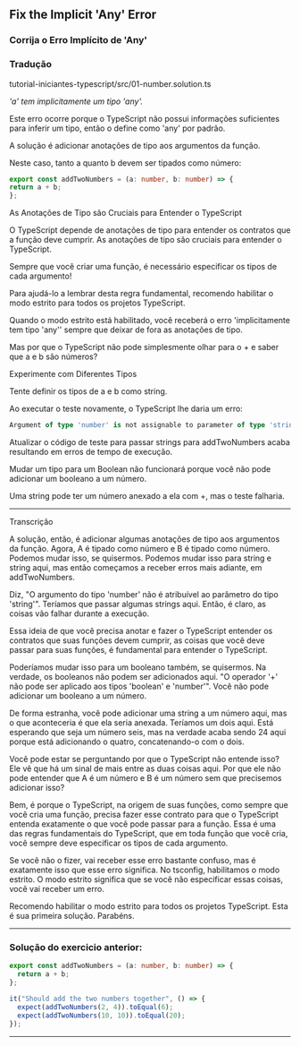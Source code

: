 
## Fix the Implicit 'Any' Error
### Corrija o Erro Implícito de 'Any'

### Tradução

tutorial-iniciantes-typescript/src/01-number.solution.ts

*'a' tem implicitamente um tipo 'any'.*

Este erro ocorre porque o TypeScript não possui informações suficientes para inferir um tipo, então o define como 'any' por padrão.

A solução é adicionar anotações de tipo aos argumentos da função.

Neste caso, tanto a quanto b devem ser tipados como número:

~~~typescript
export const addTwoNumbers = (a: number, b: number) => {
return a + b;
};
~~~

As Anotações de Tipo são Cruciais para Entender o TypeScript

O TypeScript depende de anotações de tipo para entender os contratos que a função deve cumprir. As anotações de tipo são cruciais para entender o TypeScript.

Sempre que você criar uma função, é necessário especificar os tipos de cada argumento!

Para ajudá-lo a lembrar desta regra fundamental, recomendo habilitar o modo estrito para todos os projetos TypeScript.

Quando o modo estrito está habilitado, você receberá o erro 'implicitamente tem tipo 'any'' sempre que deixar de fora as anotações de tipo.

Mas por que o TypeScript não pode simplesmente olhar para o + e saber que a e b são números?

Experimente com Diferentes Tipos

Tente definir os tipos de a e b como string.

Ao executar o teste novamente, o TypeScript lhe daria um erro:

~~~typescript
Argument of type 'number' is not assignable to parameter of type 'string'
~~~

Atualizar o código de teste para passar strings para addTwoNumbers acaba resultando em erros de tempo de execução.

Mudar um tipo para um Boolean não funcionará porque você não pode adicionar um booleano a um número.

Uma string pode ter um número anexado a ela com +, mas o teste falharia.

---

Transcrição

A solução, então, é adicionar algumas anotações de tipo aos argumentos da função. Agora, A é tipado como número e B é tipado como número. Podemos mudar isso, se quisermos. Podemos mudar isso para string e string aqui, mas então começamos a receber erros mais adiante, em addTwoNumbers.

Diz, "O argumento do tipo 'number' não é atribuível ao parâmetro do tipo 'string'". Teríamos que passar algumas strings aqui. Então, é claro, as coisas vão falhar durante a execução.

Essa ideia de que você precisa anotar e fazer o TypeScript entender os contratos que suas funções devem cumprir, as coisas que você deve passar para suas funções, é fundamental para entender o TypeScript.

Poderíamos mudar isso para um booleano também, se quisermos. Na verdade, os booleanos não podem ser adicionados aqui. "O operador '+' não pode ser aplicado aos tipos 'boolean' e 'number'". Você não pode adicionar um booleano a um número.

De forma estranha, você pode adicionar uma string a um número aqui, mas o que aconteceria é que ela seria anexada. Teríamos um dois aqui. Está esperando que seja um número seis, mas na verdade acaba sendo 24 aqui porque está adicionando o quatro, concatenando-o com o dois.

Você pode estar se perguntando por que o TypeScript não entende isso? Ele vê que há um sinal de mais entre as duas coisas aqui. Por que ele não pode entender que A é um número e B é um número sem que precisemos adicionar isso?

Bem, é porque o TypeScript, na origem de suas funções, como sempre que você cria uma função, precisa fazer esse contrato para que o TypeScript entenda exatamente o que você pode passar para a função. Essa é uma das regras fundamentais do TypeScript, que em toda função que você cria, você sempre deve especificar os tipos de cada argumento.

Se você não o fizer, vai receber esse erro bastante confuso, mas é exatamente isso que esse erro significa. No tsconfig, habilitamos o modo estrito. O modo estrito significa que se você não especificar essas coisas, você vai receber um erro.

Recomendo habilitar o modo estrito para todos os projetos TypeScript. Esta é sua primeira solução. Parabéns.

---

### Solução do exercicio anterior:

~~~typescript
export const addTwoNumbers = (a: number, b: number) => {
  return a + b;
};

it("Should add the two numbers together", () => {
  expect(addTwoNumbers(2, 4)).toEqual(6);
  expect(addTwoNumbers(10, 10)).toEqual(20);
});
~~~

---